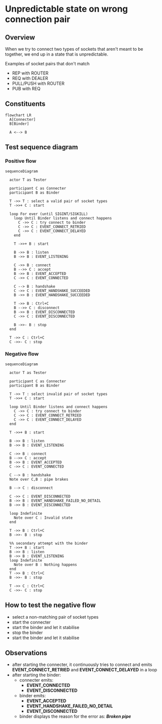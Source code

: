 # Unpredictable state on wrong connection pair

## Overview

When we try to connect two types of sockets that aren't meant to be together, we
end up in a state that is unpredictable.

Examples of socket pairs that don't match

- REP with ROUTER
- REQ with DEALER
- PULL/PUSH with ROUTER
- PUB with REQ

## Constituents

```mermaid
flowchart LR
  A[Connecter]
  B[Binder]

  A <--> B
```

## Test sequence diagram

### Positive flow

```mermaid
sequenceDiagram

  actor T as Tester

  participant C as Connecter
  participant B as Binder

  T ->> T : select a valid pair of socket types
  T ->>+ C : start

  loop For ever (until SIGINT/SIGKILL)
    loop Until Binder listens and connect happens
      C ->> C : try connect to binder
      C ->> C : EVENT_CONNECT_RETRIED
      C ->> C : EVENT_CONNECT_DELAYED
    end

    T ->>+ B : start

    B ->> B : listen
    B ->> B : EVENT_LISTENING

    C ->> B : connect
    B -->> C : accept
    B ->> B : EVENT_ACCEPTED
    C ->> C : EVENT_CONNECTED

    C --> B : handshake
    C ->> C : EVENT_HANDSHAKE_SUCCEEDED
    B ->> B : EVENT_HANDSHAKE_SUCCEEDED

    T ->> B : Ctrl+C
    B -->> C : disconnect
    B ->> B : EVENT_DISCONNECTED
    C ->> C : EVENT_DISCONNECTED

    B ->>- B : stop
  end

  T ->> C : Ctrl+C
  C ->>- C : stop
```

### Negative flow

```mermaid
sequenceDiagram

  actor T as Tester

  participant C as Connecter
  participant B as Binder

  T ->> T : select invalid pair of socket types
  T ->>+ C : start

  loop Until Binder listens and connect happens
    C ->> C : try connect to binder
    C ->> C : EVENT_CONNECT_RETRIED
    C ->> C : EVENT_CONNECT_DELAYED
  end

  T ->>+ B : start

  B ->> B : listen
  B ->> B : EVENT_LISTENING

  C ->> B : connect
  B -->> C : accept
  B ->> B : EVENT_ACCEPTED
  C ->> C : EVENT_CONNECTED

  C --> B : handshake
  Note over C,B : pipe brakes

  B --> C : disconnect

  C ->> C : EVENT_DISCONNECTED
  B ->> B : EVENT_HANDSHAKE_FAILED_NO_DETAIL
  B ->> B : EVENT_DISCONNECTED

  loop Indefinite
    Note over C : Invalid state
  end

  T ->> B : Ctrl+C
  B ->>- B : stop

  %% secondary attempt with the binder
  T ->>+ B : start
  B ->> B : listen
  B ->> B : EVENT_LISTENING
  loop Indefinite
    Note over B : Nothing happens
  end
  T ->> B : Ctrl+C
  B ->>- B : stop

  T ->> C : Ctrl+C
  C ->>- C : stop
```

## How to test the negative flow

- select a non-matching pair of socket types
- start the connecter
- start the binder and let it stabilise
- stop the binder
- start the binder and let it stabilise

## Observations

- after starting the connecter, it continuously tries to connect and emits
  **EVENT_CONNECT_RETRIED** and **EVENT_CONNECT_DELAYED** in a loop
- after starting the binder:
  - connecter emits:
    - **EVENT_CONNECTED**
    - **EVENT_DISCONNECTED**
  - binder emits:
    - **EVENT_ACCEPTED**
    - **EVENT_HANDSHAKE_FAILED_NO_DETAIL**
    - **EVENT_DISCONNECTED**
  - binder displays the reason for the error as: _**Broken pipe**_
